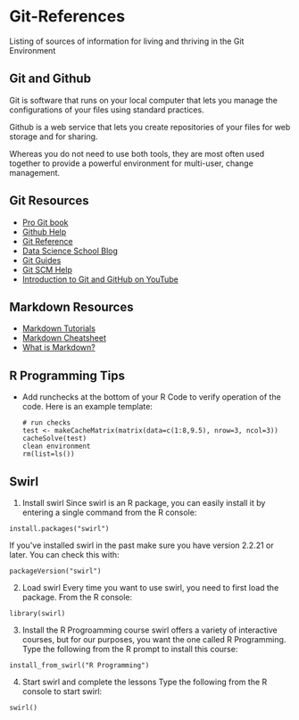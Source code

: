 # Git-References
Listing of sources of information for living and thriving in the Git Environment

## Git and Github
Git is software that runs on your local computer that lets you manage the configurations of your files using standard practices.

Github is a web service that lets you create repositories of your files for web storage and for sharing.

Whereas you do not need to use both tools, they are most often used together to provide a powerful environment for multi-user, change management.

## Git Resources

* [Pro Git book](https://git-scm.com/book/en/v2)
* [Github Help](https://help.github.com/)
* [Git Reference](gitref.org)
* [Data Science School Blog](http://www.dataschool.io/tag/git/)
* [Git Guides](https://guides.github.com/)
* [Git SCM Help](https://git-scm.com/about)
* [Introduction to Git and GitHub on YouTube](https://youtu.be/h1e8oC7g0Ps?list=PL5-da3qGB5IBLMp7LtN8Nc3Efd4hJq0kD)

## Markdown Resources

* [Markdown Tutorials](http://www.markdowntutorial.com/)
* [Markdown Cheatsheet](https://github.com/adam-p/markdown-here/wiki/Markdown-Cheatsheet)
* [What is Markdown?](http://whatismarkdown.com/)

## R Programming Tips

* Add runchecks at the bottom of your R Code to verify operation of the code. Here is an example template:

  ```
  # run checks
  test <- makeCacheMatrix(matrix(data=c(1:8,9.5), nrow=3, ncol=3))
  cacheSolve(test)
  clean environment
  rm(list=ls())
  ```

## Swirl
1. Install swirl
Since swirl is an R package, you can easily install it by entering a single command from the R console:
  ```
  install.packages("swirl")
  ```
If you've installed swirl in the past make sure you have version 2.2.21 or later. You can check this with:
  ```
  packageVersion("swirl")
  ```

2. Load swirl
Every time you want to use swirl, you need to first load the package. From the R console:
  ```
  library(swirl)
  ```

3. Install the R Progroamming course
swirl offers a variety of interactive courses, but for our purposes, you want the one called R Programming. Type the following from the R prompt to install this course:
  ```
  install_from_swirl("R Programming")
  ```

4. Start swirl and complete the lessons
Type the following from the R console to start swirl:
  ```
  swirl()
  ```
  
